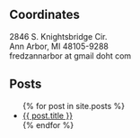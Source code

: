 ## Coordinates

2846 S. Knightsbridge Cir.  
Ann Arbor, MI 48105-9288  
fredzannarbor at gmail doht com

## Posts

<ul>
  {% for post in site.posts %}
    <li>
      <a href="{{ post.url }}">{{ post.title }}</a>
    </li>
  {% endfor %}
</ul>
